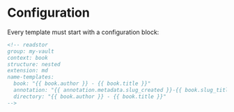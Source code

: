 # Configuration

Every template must start with a configuration block:

```markdown
<!-- readstor
group: my-vault
context: book
structure: nested
extension: md
name-templates:
  book: "{{ book.author }} - {{ book.title }}"
  annotation: "{{ annotation.metadata.slug_created }}-{{ book.slug_title }}"
  directory: "{{ book.author }} - {{ book.title }}"
-->
```
